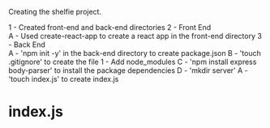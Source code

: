 Creating the shelfie project.




1 - Created front-end and back-end directories
2 - Front End  
  A - Used create-react-app to create a react app in the front-end directory
3 - Back End  
  A - 'npm init -y' in the back-end directory to create package.json
  B - 'touch .gitignore' to create the file
    1 - Add node_modules
  C - 'npm install express body-parser' to install the package dependencies
  D - 'mkdir server'
      A - 'touch index.js' to create index.js

<h1>index.js</h1>
